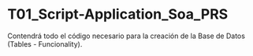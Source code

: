 # T01_Script-Application_Soa_PRS
Contendrá todo el código necesario para la creación de la Base de Datos (Tables - Funcionality).
